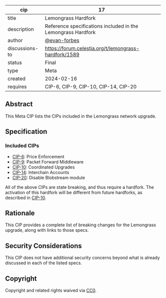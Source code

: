 | cip | 17 |
| - | - |
| title | Lemongrass Hardfork |
| description | Reference specifications included in the Lemongrass Hardfork |
| author | [@evan-forbes](https://github.com/evan-forbes) |
| discussions-to | <https://forum.celestia.org/t/lemongrass-hardfork/1589> |
| status | Final |
| type | Meta |
| created | 2024-02-16 |
| requires | CIP-6, CIP-9, CIP-10, CIP-14, CIP-20 |

## Abstract

This Meta CIP lists the CIPs included in the Lemongrass network upgrade.

## Specification

### Included CIPs

- [CIP-6](./cip-6.md): Price Enforcement
- [CIP-9](./cip-9.md): Packet Forward Middleware
- [CIP-10](./cip-10.md): Coordinated Upgrades
- [CIP-14](./cip-14.md): Interchain Accounts
- [CIP-20](./cip-20.md): Disable Blobstream module

All of the above CIPs are state breaking, and thus require a hardfork. The activation of this hardfork will be different from future hardforks, as described in [CIP-10](./cip-10.md).

## Rationale

This CIP provides a complete list of breaking changes for the Lemongrass upgrade, along with links to those specs.

## Security Considerations

This CIP does not have additional security concerns beyond what is already discussed in each of the listed specs.

## Copyright

Copyright and related rights waived via [CC0](https://github.com/celestiaorg/CIPs/blob/main/LICENSE).
